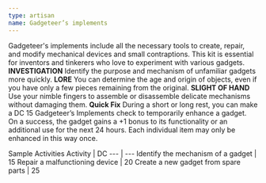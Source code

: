 ```yaml
---
type: artisan
name: Gadgeteer’s implements
---
```

Gadgeteer's implements include all the necessary tools to create, repair, and modify mechanical devices and small contraptions. This kit is essential for inventors and tinkerers who love to experiment with various gadgets.
__INVESTIGATION__
Identify the purpose and mechanism of unfamiliar gadgets more quickly.
__LORE__
You can determine the age and origin of objects, even if you have only a few pieces remaining from the original.
__SLIGHT OF HAND__
Use your nimble fingers to assemble or disassemble delicate mechanisms without damaging them.
__Quick Fix__
During a short or long rest, you can make a DC 15 Gadgeteer’s Implements check to temporarily enhance a gadget. On a success, the gadget gains a +1 bonus to its functionality or an additional use for the next 24 hours. Each individual item may only be enhanced in this way once. 

Sample Activities
Activity | DC
--- | ---
Identify the mechanism of a gadget | 15
Repair a malfunctioning device | 20
Create a new gadget from spare parts | 25